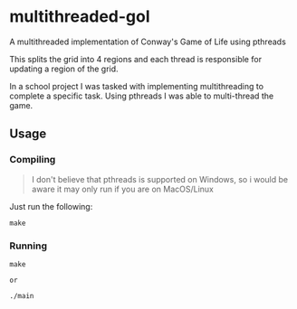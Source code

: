 # multithreaded-gol

A multithreaded implementation of Conway's Game of Life using pthreads

This splits the grid into 4 regions and each thread is responsible for updating a region of the grid.

In a school project I was tasked with implementing multithreading to complete a specific task. Using pthreads I was able to multi-thread the game.


## Usage

### Compiling

>I don't believe that pthreads is supported on Windows, so i would be aware it may only run if you are on MacOS/Linux

Just run the following:
```
make
```

### Running

```
make

or

./main
```